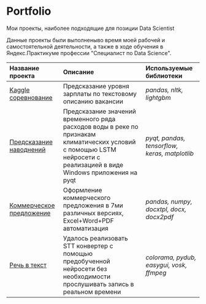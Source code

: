 # Portfolio

Мои проекты, наиболее подходящие для позиции Data Scientist

Данные проекты были выполненыво время моей рабочей и самостоятельной деятельности, а также в ходе обучения в Яндекс.Практикуме профессии "Специалист по Data Science".

| Название проекта | Описание | Используемые библиотеки | 
| :---------------------- | :---------------------- | :---------------------- |
| [Kaggle соревнование](https://github.com/BGSs2019/Portfolio/tree/main/kaggle_competition) | Предсказание уровня зарплаты по текстовому описанию вакансии| *pandas, nltk, lightgbm* |
| [Предсказание наводнений](https://github.com/BGSs2019/Portfolio/tree/main/flood_prediction) | Предсказание значений временного ряда расходов воды в реке по признакам климатических условий с помощью LSTM нейросети с реализацией в виде Windows приложения на pyqt| *pyqt, pandas, tensorflow, keras, matplotlib* |
| [Коммерческое предложение](https://github.com/BGSs2019/Portfolio/tree/main/com_offer) | Оформление коммерческого предложения в 7ми различных версиях, Excel+Word+PDF автоматизация| *pandas, numpy, docxtpl, docx, docx2pdf* |
| [Речь в текст](https://github.com/BGSs2019/Portfolio/tree/main/STT) | Удалось реализовать STT конвертер с помощью предобученной нейросети без необходимости прослушивать запись в реальном времени| *colorama, pydub, easygui, vosk, ffmpeg* |
